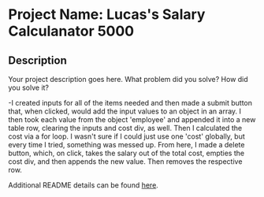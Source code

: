 # Project Name: Lucas's Salary Calculanator 5000

## Description

Your project description goes here. What problem did you solve? How did you solve it?

-I created inputs for all of the items needed and then made a submit button that, when clicked, would add the input values to an object in an array. I then took each value from the object 'employee' and appended it into a new table row, clearing the inputs and cost div, as well. Then I calculated the cost via a for loop. I wasn't sure if I could just use one 'cost' globally, but every time I tried, something was messed up. From here, I made a delete button, which, on click, takes the salary out of the total cost, empties the cost div, and then appends the new value. Then removes the respective row. 

Additional README details can be found [here](https://github.com/PrimeAcademy/readme-template/blob/master/README.md).
